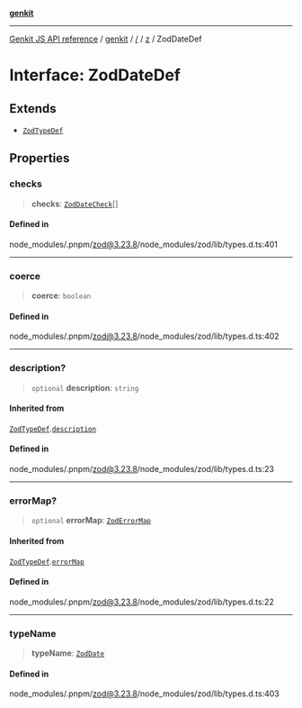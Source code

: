 [**genkit**](../../../README.md)

***

[Genkit JS API reference](../../../../README.md) / [genkit](../../../README.md) / [/](../../../README.md) / [z](../README.md) / ZodDateDef

# Interface: ZodDateDef

## Extends

- [`ZodTypeDef`](ZodTypeDef.md)

## Properties

### checks

> **checks**: [`ZodDateCheck`](../type-aliases/ZodDateCheck.md)[]

#### Defined in

node\_modules/.pnpm/zod@3.23.8/node\_modules/zod/lib/types.d.ts:401

***

### coerce

> **coerce**: `boolean`

#### Defined in

node\_modules/.pnpm/zod@3.23.8/node\_modules/zod/lib/types.d.ts:402

***

### description?

> `optional` **description**: `string`

#### Inherited from

[`ZodTypeDef`](ZodTypeDef.md).[`description`](ZodTypeDef.md#description)

#### Defined in

node\_modules/.pnpm/zod@3.23.8/node\_modules/zod/lib/types.d.ts:23

***

### errorMap?

> `optional` **errorMap**: [`ZodErrorMap`](../type-aliases/ZodErrorMap.md)

#### Inherited from

[`ZodTypeDef`](ZodTypeDef.md).[`errorMap`](ZodTypeDef.md#errormap)

#### Defined in

node\_modules/.pnpm/zod@3.23.8/node\_modules/zod/lib/types.d.ts:22

***

### typeName

> **typeName**: [`ZodDate`](../enumerations/ZodFirstPartyTypeKind.md#zoddate)

#### Defined in

node\_modules/.pnpm/zod@3.23.8/node\_modules/zod/lib/types.d.ts:403
